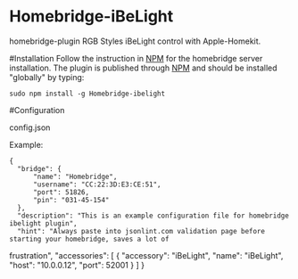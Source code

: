 # Homebridge-iBeLight
homebridge-plugin RGB Styles iBeLight control with Apple-Homekit. 

#Installation
Follow the instruction in [NPM](https://www.npmjs.com/package/homebridge) for the homebridge server 
installation. The plugin is published through [NPM](https://www.npmjs.com/package/homebridge-denon-rs232) and 
should be installed "globally" by typing:

    sudo npm install -g Homebridge-ibelight

#Configuration

config.json

Example:

    {
      "bridge": {
          "name": "Homebridge",
          "username": "CC:22:3D:E3:CE:51",
          "port": 51826,
          "pin": "031-45-154"
      },
      "description": "This is an example configuration file for homebridge ibelight plugin",
      "hint": "Always paste into jsonlint.com validation page before starting your homebridge, saves a lot of 
frustration",
      "accessories": [
        {
            "accessory": "iBeLight",
            "name": "iBeLight",
            "host": "10.0.0.12",
            "port": 52001
        }
     ]
  }

